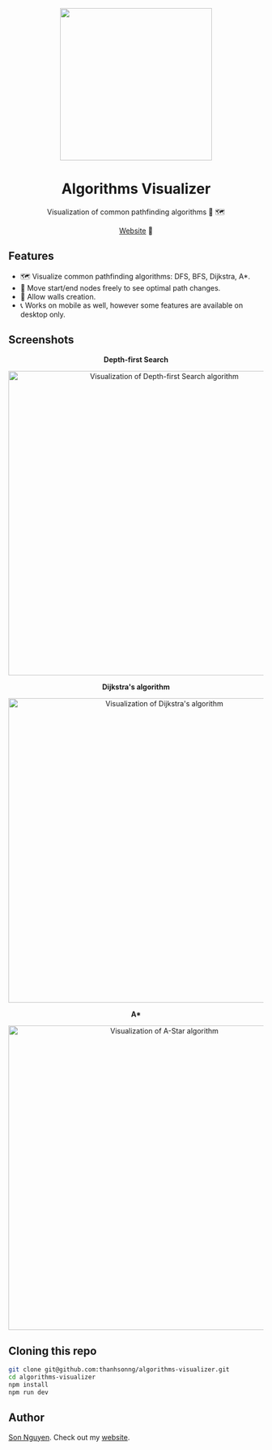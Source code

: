 <p align="center">
  <img src="https://res.cloudinary.com/dh7qbp6sy/image/upload/v1688903694/algorithm-visualizer/Logo_with_shadow_cjqli2.png" width="300px">
</p>

<h1 align="center">Algorithms Visualizer</h1>
<p align="center">
  Visualization of common pathfinding algorithms 🧭 🗺️
<p>

<p align="center">
  <a href="https://algorithms.sonng.dev/">Website</a> 🔗
</p>

## Features

- 🗺️ Visualize common pathfinding algorithms: DFS, BFS, Dijkstra, A*.
- 🧭 Move start/end nodes freely to see optimal path changes.
- 🧱 Allow walls creation.
- 📞 Works on mobile as well, however some features are available on desktop only.

## Screenshots

<p align="center"><b>Depth-first Search</b></p>
<p align="center">
  <img
    src="https://res.cloudinary.com/dh7qbp6sy/image/upload/v1688904335/algorithm-visualizer/dfs_zgzavb.png"
    alt="Visualization of Depth-first Search algorithm" width="600px">
<p align="center">

<p align="center"><b>Dijkstra's algorithm</b></p>
<p align="center">
  <img
    src="https://res.cloudinary.com/dh7qbp6sy/image/upload/v1688904335/algorithm-visualizer/dijkstra_mifmnz.png"
    alt="Visualization of Dijkstra's algorithm" width="600px">
<p align="center">

<p align="center"><b>A*</b></p>
<p align="center">
  <img
    src="https://res.cloudinary.com/dh7qbp6sy/image/upload/v1688904335/algorithm-visualizer/astar_f0moqn.png"
    alt="Visualization of A-Star algorithm" width="600px">
<p align="center">

## Cloning this repo

```bash
git clone git@github.com:thanhsonng/algorithms-visualizer.git
cd algorithms-visualizer
npm install
npm run dev
```

## Author
[Son Nguyen](https://github.com/thanhsonng).
Check out my [website](https://www.sonng.dev/).
